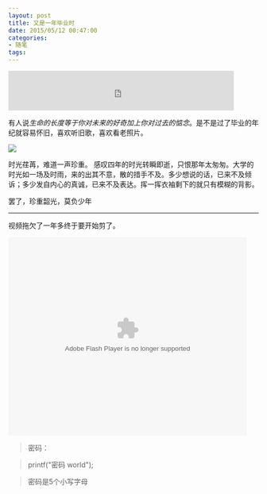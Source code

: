 ```yaml
---
layout: post
title: 又是一年毕业时
date: 2015/05/12 00:47:00
categories: 
- 随笔
tags: 
---
```


<iframe frameborder="no" border="0" marginwidth="0" marginheight="0" width=90% height=80 src="http://music.163.com/outchain/player?type=2&id=109734&auto=0&height=66"></iframe>

有人说*生命的长度等于你对未来的好奇加上你对过去的惦念*。是不是过了毕业的年纪就容易怀旧，喜欢听旧歌，喜欢看老照片。

![](https://ww1.sinaimg.cn/large/006tNc79gw1fahq51j8b3j30sg0fbdnt.jpg)

时光荏苒，难道一声珍重。 感叹四年的时光转瞬即逝，只恨那年太匆匆。大学的时光如一场及时雨，来的出其不意，散的措手不及。多少想说的话，已来不及倾诉；多少发自内心的真诚，已来不及表达。挥一挥衣袖剩下的就只有模糊的背影。

罢了，珍重韶光，莫负少年

---

视频拖欠了一年多终于要开始剪了。

<embed src="http://player.youku.com/player.php/sid/XOTUzOTEzODU2/v.swf" allowFullScreen="true" quality="high" width="480" height="400" align="middle" allowScriptAccess="always" type="application/x-shockwave-flash"></embed>

> 密码： 

> printf("密码 world"); 

> 密码是5个小写字母

